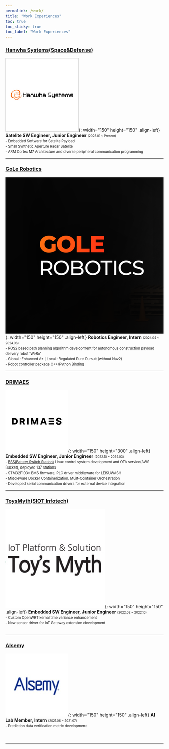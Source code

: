 ```yaml
---
permalink: /work/
title: "Work Experiences"
toc: true
toc_sticky: true
toc_label: "Work Experiences"
---
```

### [Hanwha Systems(Space&Defense)](https://www.hanwhasystems.com/en/index.do)
![image](/assets/images/hanwhasys.jpg){: width="150" height="150" .align-left}
**Satelite SW Engineer, Junior Engineer** 
<span style="font-size:0.7em;">(2025.01 ~ Present)</span>
<br>
<span style="font-size:0.8em;">- Embedded Software for Satelite Payload</span>
<br>
<span style="font-size:0.8em;">- Small Synthetic Aperture Radar Satelite</span>
<br>
<span style="font-size:0.8em;">- ARM Cortex M7 Architecture and diverse peripheral communication programming</span>
<br>

---
### [GoLe Robotics](https://golerobotics.com/)
![image](/assets/images/golerobotics.png){: width="150" height="150" .align-left}
**Robotics Engineer, Intern** 
<span style="font-size:0.7em;">(2024.04 ~ 2024.06)</span>
<br>
<span style="font-size:0.8em;">- ROS2 based path planning algorithm development for autonomous construction payload delivery robot 'WeRo'</span>
<br>
<span style="font-size:0.8em;">- Global : Enhanced A* |  Local : Regulated Pure Pursuit (without Nav2)</span>
<br>
<span style="font-size:0.8em;">- Robot controller package C++/Python Binding</span>
<br>

---
### [DRIMAES](https://drimaes.com/)
![image](/assets/images/drimaes.jpeg){: width="150" height="300" .align-left}
**Embedded SW Engineer, Junior Engineer** 
<span style="font-size:0.7em;">(2022.10 ~ 2024.03)</span>
<br>
<span style="font-size:0.8em;">- [BSS(Battery Switch Station)](https://www.e3mobilitygroup.com/batton) Linux control system development and OTA service(AWS Bucket), deployed 137 stations</span>
<br>
<span style="font-size:0.8em;">- STM32F103* BMS firmware, PLC driver middleware for LEISUWASH </span>
<br>
<span style="font-size:0.8em;">- Middleware Docker Containerization, Muilt-Container Orchestration</span>
<br>
<span style="font-size:0.8em;">- Developed serial communication drivers for external device integration</span>
<br>

---
### [ToysMyth(SIOT Infotech)](http://www.toysmyth.com/)
![image](/assets/images/toysmyth.jpg){: width="150" height="150" .align-left}
**Embedded SW Engineer, Junior Engineer** 
<span style="font-size:0.7em;">(2022.02 ~ 2022.10)</span>
<br>
<span style="font-size:0.8em;">- Custom OpenWRT kernal time variance enhancement</span>
<br>
<span style="font-size:0.8em;">- New sensor driver for IoT Gateway extension development</span>
<br>
<br>

---
### [Alsemy](https://www.alsemy.com/)
![image](/assets/images/alsemy.jpeg){: width="150" height="150" .align-left}
**AI Lab Member, Intern** <span style="font-size:0.7em;">(2021.06 ~ 2021.07)</span>
<br>
<span style="font-size:0.8em;">- Prediction data verification metric development</span>
<br>
<br>
<br>

---
